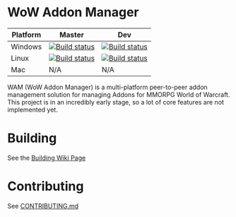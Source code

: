 # WoW Addon Manager
| Platform | Master                                                       | Dev                                                          |
| -------- | ------------------------------------------------------------ | ------------------------------------------------------------ |
| Windows  | [![Build status](https://ci.appveyor.com/api/projects/status/eat30wg7qk4nnqd5/branch/dev?svg=true)](https://ci.appveyor.com/project/jorbo/wam-client-windows/branch/master) | [![Build status](https://ci.appveyor.com/api/projects/status/eat30wg7qk4nnqd5/branch/dev?svg=true)](https://ci.appveyor.com/project/jorbo/wam-client-windows/branch/dev) |
| Linux    | [![Build status](https://ci.appveyor.com/api/projects/status/xsq7i86cqwmbb768/branch/dev?svg=true)](https://ci.appveyor.com/project/jorbo/wam-client-linux/branch/master) | [![Build status](https://ci.appveyor.com/api/projects/status/xsq7i86cqwmbb768/branch/dev?svg=true)](https://ci.appveyor.com/project/jorbo/wam-client-linux/branch/dev) |
| Mac | N/A | N/A

WAM (WoW Addon Manager) is a multi-platform peer-to-peer addon management solution for managing Addons for MMORPG World of Warcraft. This project is in an incredibly early stage, so a lot of core features are not implemented yet.



# Building

See the [Building Wiki Page](wiki/Building)

# Contributing 

See [CONTRIBUTING.md](CONTRIBUTING.md)